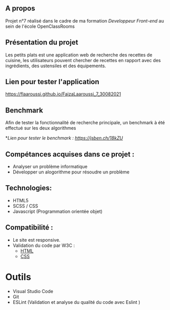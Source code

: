 ## A propos

Projet n°7 réalisé dans le cadre de ma formation *Developpeur Front-end* au sein de l'école OpenClassRooms

## Présentation du projet
Les petits plats est une application web de recherche des recettes de cuisine, les utilisateurs pouvent chercher de recettes en rapport avec des ingrédients, des ustensiles et des équipements.

## Lien pour tester l'application

<a href="https://flaaroussi.github.io/FaizaLaaroussi_7_30082021">https://flaaroussi.github.io/FaizaLaaroussi_7_30082021</a>

## Benchmark
Afin de tester la fonctionnalité de recherche principale, un benchmark à été effectué sur les deux algorithmes

**Lien pour tester le benchmark : https://jsben.ch/18kZU*


## Compétances acquises dans ce projet :
   * Analyser un problème informatique
   * Développer un alogorithme pour résoudre un problème 


## Technologies:
   * HTML5
   * SCSS / CSS
   * Javascript (Programmation orientée objet)

## Compatibilité :
   * Le site est responsive. 
   * Validation du code par W3C :
      - <a href="https://validator.w3.org/nu/?doc=https%3A%2F%2Fflaaroussi.github.io%2FFaizaLaaroussi_7_30082021%2F">HTML</a>
      - <a href="https://jigsaw.w3.org/css-validator/validator?uri=https%3A%2F%2Fflaaroussi.github.io%2FFaizaLaaroussi_7_30082021%2F&profile=css3svg&usermedium=all&warning=1&vextwarning=&lang=fr">CSS</a>  


# Outils
   * Visual Studio Code
   * Git
   * ESLint (Validation et analyse du qualité du code avec Eslint )
   


      